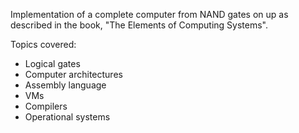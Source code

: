 Implementation of a complete computer from NAND gates on up as described in the book, "The Elements of Computing Systems".

Topics covered:
- Logical gates
- Computer architectures
- Assembly language
- VMs
- Compilers
- Operational systems